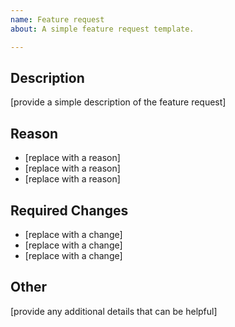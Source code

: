 ```yaml
---
name: Feature request
about: A simple feature request template.

---
```


## Description

[provide a simple description of the feature request]

## Reason

- [replace with a reason]
- [replace with a reason]
- [replace with a reason]

## Required Changes

- [replace with a change]
- [replace with a change]
- [replace with a change]

## Other
[provide any additional details that can be helpful]
